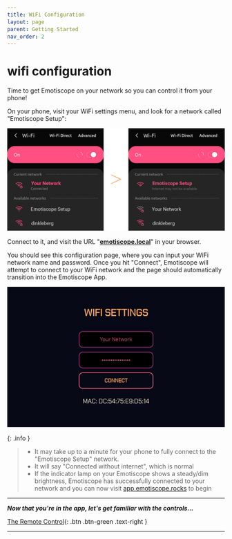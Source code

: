 ```yaml
---
title: WiFi Configuration
layout: page
parent: Getting Started
nav_order: 2
---
```


# wifi **configuration**

Time to get Emotiscope on your network so you can control it from your phone!

On your phone, visit your WiFi settings menu, and look for a network called "Emotiscope Setup":

![WIFI SETUP](https://github.com/lixie-labs/emotiscope-site/blob/main/img/network_connection.png?raw=true)

Connect to it, and visit the URL "**[emotiscope.local](http://emotiscope.local)**" in your browser.

You should see this configuration page, where you can input your WiFi network name and password. Once you hit "Connect", Emotiscope will attempt to connect to your WiFi network and the page should automatically transition into the Emotiscope App.

![WIFI SETUP](https://github.com/lixie-labs/emotiscope-site/blob/main/img/wifi_setup.jpg?raw=true)

{: .info } 
> - It may take up to a minute for your phone to fully connect to the "Emotiscope Setup" network.
> - It will say "Connected without internet", which is normal
> - If the indicator lamp on your Emotiscope shows a steady/dim brightness, Emotiscope has successfully connected to your network and you can now visit [app.emotiscope.rocks](https://app.emotiscope.rocks/) to begin 

-------------------------------------------------------

***Now that you're in the app, let's get familiar with the controls...***

[The Remote Control](https://emotiscope.rocks/the_remote_control.html){: .btn .btn-green .text-right }

-------------------------------------------------------
